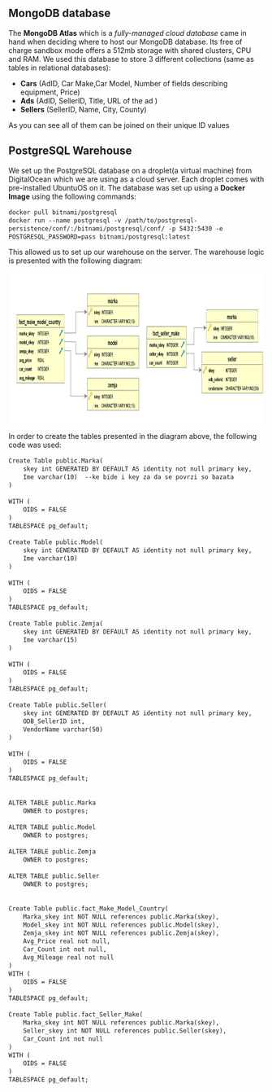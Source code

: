 ## MongoDB database

The **MongoDB Atlas** which is a *fully-managed cloud database* came in hand when deciding where to host our MongoDB database. Its free of charge sandbox mode offers a 512mb storage with shared clusters, CPU and RAM. We used this database to store 3 different collections (same as tables in relational databases):
- **Cars** (AdID, Car Make,Car Model, Number of fields describing equipment, Price)
- **Ads** (AdID, SellerID, Title, URL of the ad )
- **Sellers** (SellerID, Name, City, County)

As you can see all of them can be joined on their unique ID values

## PostgreSQL Warehouse

We set up the PostgreSQL database on a  droplet(a virtual machine) from DigitalOcean which we are using as a cloud server. Each droplet comes with pre-installed UbuntuOS on it. The database was set up using a **Docker Image** using the following commands:

``` 
docker pull bitnami/postgresql
docker run --name postgresql -v /path/to/postgresql-persistence/conf/:/bitnami/postgresql/conf/ -p 5432:5430 -e POSTGRESQL_PASSWORD=pass bitnami/postgresql:latest
```

This allowed us to set up our warehouse on the server. The warehouse logic is presented with the following diagram:

<div>
<img src="ERD.png" width="1000" height="300" align="center" />
</div>

In order to create the tables presented in the diagram above, the following code was used:
```
Create Table public.Marka(
	skey int GENERATED BY DEFAULT AS identity not null primary key,
	Ime varchar(10)  --ke bide i key za da se povrzi so bazata
)

WITH (
    OIDS = FALSE
)
TABLESPACE pg_default;

Create Table public.Model(
	skey int GENERATED BY DEFAULT AS identity not null primary key,
	Ime varchar(10)
)

WITH (
    OIDS = FALSE
)
TABLESPACE pg_default;

Create Table public.Zemja(
	skey int GENERATED BY DEFAULT AS identity not null primary key,
	Ime varchar(15)
)

WITH (
    OIDS = FALSE
)
TABLESPACE pg_default;

Create Table public.Seller(
	skey int GENERATED BY DEFAULT AS identity not null primary key,
	ODB_SellerID int,
	VendorName varchar(50)
)

WITH (
    OIDS = FALSE
)
TABLESPACE pg_default;


ALTER TABLE public.Marka
    OWNER to postgres;
	
ALTER TABLE public.Model
    OWNER to postgres;
	
ALTER TABLE public.Zemja
    OWNER to postgres;
	
ALTER TABLE public.Seller
    OWNER to postgres;
    

Create Table public.fact_Make_Model_Country(
	Marka_skey int NOT NULL references public.Marka(skey),
	Model_skey int NOT NULL references public.Model(skey),
 	Zemja_skey int NOT NULL references public.Zemja(skey),
	Avg_Price real not null,
	Car_Count int not null,
	Avg_Mileage real not null	
)
WITH (
    OIDS = FALSE
)
TABLESPACE pg_default;

Create Table public.fact_Seller_Make(
	Marka_skey int NOT NULL references public.Marka(skey),
 	Seller_skey int NOT NULL references public.Seller(skey),
	Car_Count int not null
)
WITH (
    OIDS = FALSE
)
TABLESPACE pg_default;
```